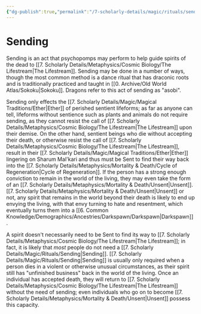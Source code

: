 ```yaml
---
{"dg-publish":true,"permalink":"/7-scholarly-details/magic/rituals/sending/","noteIcon":""}
---
```


# Sending

Sending is an act that psychopomps may perform to help guide spirits of the dead to [[7. Scholarly Details/Metaphysics/Cosmic Biology/The Lifestream\|The Lifestream]]. Sending may be done in a number of ways, though the most common method is a dance ritual that has draconic roots and is traditionally practiced and taught in [[0. Archive/Old World Atlas/Sokoku\|Sokoku]]. Dragons refer to this act of sending as "asobi".

Sending only effects the [[7. Scholarly Details/Magic/Magical Traditions/Ether\|Ether]] of perished sentient lifeforms; as far as anyone can tell, lifeforms without sentience such as plants and animals do not require sending, as they cannot resist the call of [[7. Scholarly Details/Metaphysics/Cosmic Biology/The Lifestream\|The Lifestream]] upon their demise. On the other hand, sentient beings who die without accepting their death, or otherwise resist the call of [[7. Scholarly Details/Metaphysics/Cosmic Biology/The Lifestream\|The Lifestream]], result in their [[7. Scholarly Details/Magic/Magical Traditions/Ether\|Ether]] lingering on Sharum Mal'kari and thus must be Sent to find their way back into the [[7. Scholarly Details/Metaphysics/Mortality & Death/Cycle of Regeneration\|Cycle of Regeneration]]. If the person has a strong enough conviction to remain in the world of the living, they may even take the form of an [[7. Scholarly Details/Metaphysics/Mortality & Death/Unsent\|Unsent]]. [[7. Scholarly Details/Metaphysics/Mortality & Death/Unsent\|Unsent]] or not, any spirit that remains in the world beyond their death is likely to end up envying the living, with that envy turning to hate and resentment, which eventually turns them into a [[6. Common Knowledge/Demographics/Ancestries/Darkspawn/Darkspawn\|Darkspawn]]. 

A spirit doesn't necessarily need to be Sent to find its way to [[7. Scholarly Details/Metaphysics/Cosmic Biology/The Lifestream\|The Lifestream]]; in fact, it is likely that *most* people do not need a [[7. Scholarly Details/Magic/Rituals/Sending\|Sending]]. [[7. Scholarly Details/Magic/Rituals/Sending\|Sending]] is usually only required when a person dies in a violent or otherwise unusual circumstances, as their spirit still has "unfinished business" back in the world of the living. Once an individual has accepted death, they will return to [[7. Scholarly Details/Metaphysics/Cosmic Biology/The Lifestream\|The Lifestream]] without the need of sending; even individuals who go on to become [[7. Scholarly Details/Metaphysics/Mortality & Death/Unsent\|Unsent]] possess this capacity. 


